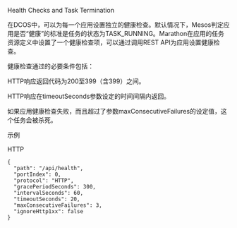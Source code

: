 Health Checks and Task Termination

在DCOS中，可以为每一个应用设置独立的健康检查。默认情况下，Mesos判定应用是否“健康”的标准是任务的状态为TASK\_RUNNING。Marathon在应用的任务资源定义中设置了一个健康检查项，可以通过调用REST API为应用设置健康检查。

健康检查通过的必要条件包括：

HTTP响应返回代码为200至399（含399）之间。

HTTP响应在timeoutSeconds参数设定的时间间隔内返回。

如果应用健康检查失败，而且超过了参数maxConsecutiveFailures的设定值，这个任务会被杀死。

示例

HTTP
```
{ 
  "path": "/api/health", 
  "portIndex": 0, 
  "protocol": "HTTP", 
  "gracePeriodSeconds": 300, 
  "intervalSeconds": 60, 
  "timeoutSeconds": 20, 
  "maxConsecutiveFailures": 3, 
  "ignoreHttp1xx": false 
}
```


